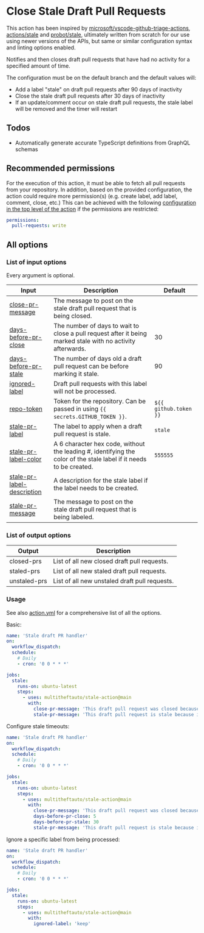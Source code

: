 # Close Stale Draft Pull Requests

This action has been inspired by [microsoft/vscode-github-triage-actions](https://github.com/microsoft/vscode-github-triage-actions), [actions/stale](https://github.com/actions/stale) and [probot/stale](https://github.com/probot/stale), ultimately written from scratch for our use using newer versions of the APIs, but same or similar configuration syntax and linting options enabled.

Notifies and then closes draft pull requests that have had no activity for a specified amount of time.

The configuration must be on the default branch and the default values will:

- Add a label "stale" on draft pull requests after 90 days of inactivity
- Close the stale draft pull requests after 30 days of inactivity
- If an update/comment occur on stale draft pull requests, the stale label will be removed and the timer will restart

## Todos

- Automatically generate accurate TypeScript definitions from GraphQL schemas

## Recommended permissions

For the execution of this action, it must be able to fetch all pull requests from your repository.
In addition, based on the provided configuration, the action could require more permission(s) (e.g. create label, add label, comment, close, etc.)
This can be achieved with the following [configuration in the top level of the action](https://docs.github.com/en/actions/reference/workflow-syntax-for-github-actions#permissions) if the permissions are restricted:

```yaml
permissions:
  pull-requests: write
```

## All options

### List of input options

Every argument is optional.

| Input                                                     | Description                                                                                                        | Default               |
| --------------------------------------------------------- | ------------------------------------------------------------------------------------------------------------------ | --------------------- |
| [close-pr-message](#close-pr-message)                     | The message to post on the stale draft pull request that is being closed.                                          |                       |
| [days-before-pr-close](#days-before-pr-close)             | The number of days to wait to close a pull request after it being marked stale with no activity afterwards.        | 30                    |
| [days-before-pr-stale](#days-before-pr-stale)             | The number of days old a draft pull request can be before marking it stale.                                        | 90                    |
| [ignored-label](#ignored-label)                           | Draft pull requests with this label will not be processed.                                                         |                       |
| [repo-token](#repo-token)                                 | Token for the repository. Can be passed in using `{{ secrets.GITHUB_TOKEN }}`.                                     | `${{ github.token }}` |
| [stale-pr-label](#stale-pr-label)                         | The label to apply when a draft pull request is stale.                                                             | `stale`               |
| [stale-pr-label-color](#stale-pr-label-color)             | A 6 character hex code, without the leading #, identifying the color of the stale label if it needs to be created. | `555555`              |
| [stale-pr-label-description](#stale-pr-label-description) | A description for the stale label if the label needs to be created.                                                |                       |
| [stale-pr-message](#stale-pr-message)                     | The message to post on the stale draft pull request that is being labeled.                                         |                       |

### List of output options

| Output       | Description                                   |
| ------------ | --------------------------------------------- |
| closed-prs   | List of all new closed draft pull requests.   |
| staled-prs   | List of all new staled draft pull requests.   |
| unstaled-prs | List of all new unstaled draft pull requests. |

### Usage

See also [action.yml](./action.yml) for a comprehensive list of all the options.

Basic:

```yaml
name: 'Stale draft PR handler'
on:
  workflow_dispatch:
  schedule:
    # Daily
    - cron: '0 0 * * *'

jobs:
  stale:
    runs-on: ubuntu-latest
    steps:
      - uses: multitheftauto/stale-action@main
        with:
          close-pr-message: 'This draft pull request was closed because it has been marked stale for 30 days with no activity.'
          stale-pr-message: 'This draft pull request is stale because it has been open for at least 90 days with no activity. Please continue on your draft pull request or it will be closed in 30 days automatically.'
```

Configure stale timeouts:

```yaml
name: 'Stale draft PR handler'
on:
  workflow_dispatch:
  schedule:
    # Daily
    - cron: '0 0 * * *'

jobs:
  stale:
    runs-on: ubuntu-latest
    steps:
      - uses: multitheftauto/stale-action@main
        with:
          close-pr-message: 'This draft pull request was closed because it has been marked stale for 5 days with no activity.'
          days-before-pr-close: 5
          days-before-pr-stale: 30
          stale-pr-message: 'This draft pull request is stale because it has been open for at least 30 days with no activity. Please continue on your draft pull request or it will be closed in 5 days automatically.'
```

Ignore a specific label from being processed:

```yaml
name: 'Stale draft PR handler'
on:
  workflow_dispatch:
  schedule:
    # Daily
    - cron: '0 0 * * *'

jobs:
  stale:
    runs-on: ubuntu-latest
    steps:
      - uses: multitheftauto/stale-action@main
        with:
          ignored-label: 'keep'
```
